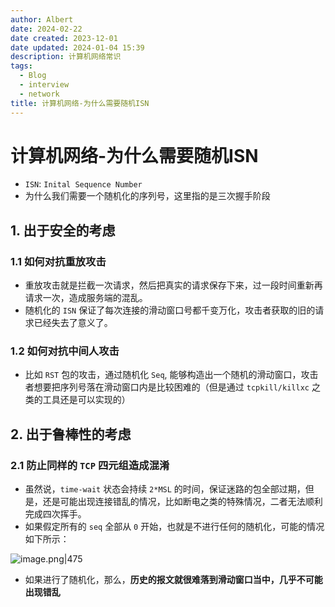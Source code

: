 ```yaml
---
author: Albert
date: 2024-02-22
date created: 2023-12-01
date updated: 2024-01-04 15:39
description: 计算机网络常识
tags:
  - Blog
  - interview
  - network
title: 计算机网络-为什么需要随机ISN
---
```


# 计算机网络-为什么需要随机ISN

- `ISN`: `Inital Sequence Number`
- 为什么我们需要一个随机化的序列号，这里指的是三次握手阶段

## 1. 出于安全的考虑

### 1.1 如何对抗重放攻击

- 重放攻击就是拦截一次请求，然后把真实的请求保存下来，过一段时间重新再请求一次，造成服务端的混乱。
- 随机化的 `ISN` 保证了每次连接的滑动窗口号都千变万化，攻击者获取的旧的请求已经失去了意义了。

### 1.2 如何对抗中间人攻击

- 比如 `RST` 包的攻击，通过随机化 `Seq`, 能够构造出一个随机的滑动窗口，攻击者想要把序列号落在滑动窗口内是比较困难的（但是通过 `tcpkill/killxc` 之类的工具还是可以实现的）

## 2. 出于鲁棒性的考虑

### 2.1 防止同样的 `TCP` 四元组造成混淆

- 虽然说，`time-wait` 状态会持续 `2*MSL` 的时间，保证迷路的包全部过期，但是，还是可能出现连接错乱的情况，比如断电之类的特殊情况，二者无法顺利完成四次挥手。
- 如果假定所有的 `seq` 全部从 `0` 开始，也就是不进行任何的随机化，可能的情况如下所示：

![image.png|475](https://img-20221128.oss-cn-shanghai.aliyuncs.com/img-2023-05/20231201171331.png)

- 如果进行了随机化，那么，**历史的报文就很难落到滑动窗口当中，几乎不可能出现错乱**
